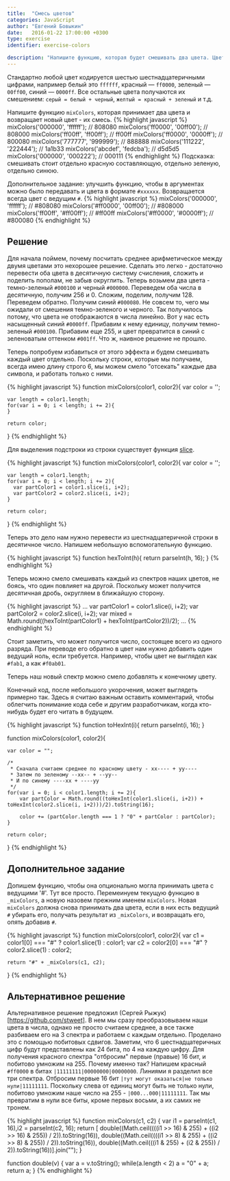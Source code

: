 ```yaml
---
title:  "Смесь цветов"
categories: JavaScript
author: "Евгений Бовыкин"
date:   2016-01-22 17:00:00 +0300
type: exercise
identifier: exercise-colors

description: "Напишите функцию, которая будет смешивать два цвета. Цвет представляется строкой длины строго шесть символов в шестнадцатеричном формате. Под смешать понимается найти цвет, расположенный между двумя другими."
---
```


Стандартно любой цвет кодируется шестью шестнадцатеричными цифрами, например белый это `ffffff`, красный — `ff0000`, зеленый — `00ff00`, синий — `0000ff`. Все остальные цвета получаются их смешением: `серый = белый + черный`, `желтый = красный + зеленый` и т.д.

Напишите функцию `mixColors`, которая принимает два цвета и возвращает новый цвет - их смесь.
{% highlight javascript %}
mixColors('000000', 'ffffff');   // 808080
mixColors('ff0000', '00ff00');   // 808000
mixColors('ff00ff', 'ff00ff');   // ff00ff
mixColors('ff0000', '0000ff');   // 800080
mixColors('777777', '999999');   // 888888
mixColors('111222', '222444');   // 1a1b33
mixColors('abcdef', 'fedcba');   // d5d5d5
mixColors('000000', '000222');   // 000111
{% endhighlight %}
Подсказка: смешивать стоит отдельно красную составляющую, отдельно зеленую, отдельно синюю.

Дополнительное задание: улучшить функцию, чтобы в аргументах можно было передавать и цвета в формате `#xxxxxx`. Возвращается всегда цвет с ведущим `#`.
{% highlight javascript %}
mixColors('000000', 'ffffff');   // #808080
mixColors('#ff0000', '00ff00');  // #808000
mixColors('ff00ff', '#ff00ff');  // #ff00ff
mixColors('#ff0000', '#0000ff'); // #800080
{% endhighlight %}

## Решение

Для начала поймем, почему посчитать среднее арифметическое между двумя цветами это нехорошее решение. Сделать это легко - достаточно перевести оба цвета в десятичную систему счисления, сложить и поделить пополам, не забыв округлить. Теперь возьмем два цвета - темно-зеленый `#000100` и черный `#000000`. Переведем оба числа в десятичную, получим 256 и 0. Сложим, поделим, получим 128. Переведем обратно. Получим синий `#000080`. Не совсем то, чего мы ожидали от смешения темно-зеленого и черного. Так получилось потому, что цвета не отображаются в числа линейно. Вот у нас есть насыщенный синий `#0000ff`. Прибавим к нему единицу, получим темно-зеленый `#000100`. Прибавим еще 255, и цвет превратится в синий с зеленоватым оттенком `#001ff`. Что ж, наивное решение не прошло.

Теперь попробуем избавиться от этого эффекта и будем смешивать каждый цвет отдельно. Поскольку строки, которые мы получаем, всегда имею длину строго 6, мы можем смело "отсекать" каждые два символа, и работать только с ними.

{% highlight javascript %}
function mixColors(color1, color2){
    var color = '';

    var length = color1.length;
    for(var i = 0; i < length; i += 2){
    }

    return color;
}
{% endhighlight %}

Для выделения подстроки из строки существует функция [slice](https://developer.mozilla.org/en/docs/Web/JavaScript/Reference/Global_Objects/Array/slice).

{% highlight javascript %}
function mixColors(color1, color2){
    var color = '';

    var length = color1.length;
    for(var i = 0; i < length; i += 2){
      var partColor1 = color1.slice(i, i+2);
      var partColor2 = color2.slice(i, i+2);
    }

    return color;
}
{% endhighlight %}

Теперь это дело нам нужно перевести из шестнадцатеричной строки в десятичное число. Напишем небольшую вспомогательную функцию.

{% highlight javascript %}
function hexToInt(h){
  return parseInt(h, 16);
}
{% endhighlight %}

Теперь можно смело смешивать каждый из спектров наших цветов, не боясь, что один повлияет на другой. Поскольку может получится десятичная дробь, округляем в ближайшую сторону.

{% highlight javascript %}
...
    var partColor1 = color1.slice(i, i+2);
    var partColor2 = color2.slice(i, i+2);
    var mixed = Math.round((hexToInt(partColor1) + hexToInt(partColor2))/2);
...
{% endhighlight %}

Стоит заметить, что может получится число, состоящее всего из одного разряда. При переводе его обратно в цвет нам нужно добавить один ведущий ноль, если требуется. Например, чтобы цвет не выглядел как `#fab1`, а как `#f0ab01`.

Теперь наш новый спектр можно смело добавлять к конечному цвету.

Конечный код, после небольшого укорочения, может выглядеть примерно так. Здесь я считаю важным оставить комментарий, чтобы облегчить понимание кода себе и другим разработчикам, когда кто-нибудь будет его читать в будущем.

{% highlight javascript %}
function toHexInt(i){
    return parseInt(i, 16);
}

function mixColors(color1, color2){

    var color = "";

    /*
     * Сначала считаем среднее по красному цвету - xx---- + yy----
     * Затем по зеленому --xx-- + --yy--
     * И по синему ----xx + ----yy
     */
    for(var i = 0; i < color1.length; i += 2){
        var partColor = Math.round((toHexInt(color1.slice(i, i+2)) + toHexInt(color2.slice(i, i+2)))/2).toString(16);

        color += (partColor.length === 1 ? "0" + partColor : partColor);
    }

    return color;
}
{% endhighlight %}

## Дополнительное задание
Допишем функцию, чтобы она опционально могла принимать цвета с ведущими '#'. Тут все просто. Перемеинуем текущую функцию в `_mixColors`, а новую назовем прежним именем `mixColors`. Новая `mixColors` должна снова принимать два цвета, если в них есть ведущий `#` убирать его, получать результат из `_mixColors`, и возвращать его, опять добавив `#`.

{% highlight javascript %}
function mixColors(color1, color2){
    var c1 = color1[0] === "#" ? color1.slice(1) : color1;
    var c2 = color2[0] === "#" ? color2.slice(1) : color2;

    return "#" + _mixColors(c1, c2);
}
{% endhighlight %}

## Альтернативное решение

Альтернативное решение предложил (Сергей Рыжук)[https://github.com/stweet]. В нем мы сразу преобразовываем наши цвета в числа, однако не просто считаем среднее, а все также разбиваем его на 3 спектра и работаем с каждым отдельно. Проделано это с помощью побитовых сдвигов. Заметим, что 6 шестнадцатеричных цифр будут представлены как 24 бита, по 4 на каждую цифру. Для получения красного спектра "отбросим" первые (правые) 16 бит, и побитово умножим на 255. Почему именно так? Напишем красный `#ff0000` в битах `|11111111|00000000|00000000`. Линиями я разделил все три спектра. Отбросим первые 16 бит `|тут могут оказаться|не только нули|11111111`. Поскольку слева от единиц могут быть не только нули, побитово умножим наше число на 255 - `|000...000|11111111`. Так мы превратим в нули все биты, кроме первых восьми, а их самих не тронем.

{% highlight javascript %}
function mixColors(c1, c2) {
    var i1 = parseInt(c1, 16),i2 = parseInt(c2, 16);
    return [
        double((Math.ceil((((i1 >> 16) & 255) + ((i2 >> 16) & 255)) / 2)).toString(16)),
        double((Math.ceil((((i1 >> 8) & 255) + ((i2 >> 8) & 255)) / 2)).toString(16)),
        double((Math.ceil(((i1 & 255) + (i2 & 255)) / 2)).toString(16))].join("");
}
            
function double(v) {
    var a = v.toString();
    while(a.length < 2)
        a = "0" + a;
    return a;
}
{% endhighlight %}
